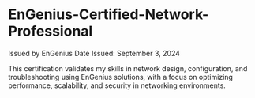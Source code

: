 # EnGenius-Certified-Network-Professional
Issued by EnGenius
Date Issued: September 3, 2024  

This certification validates my skills in network design, configuration, and troubleshooting using EnGenius solutions, with a focus on optimizing performance, scalability, and security in networking environments.
